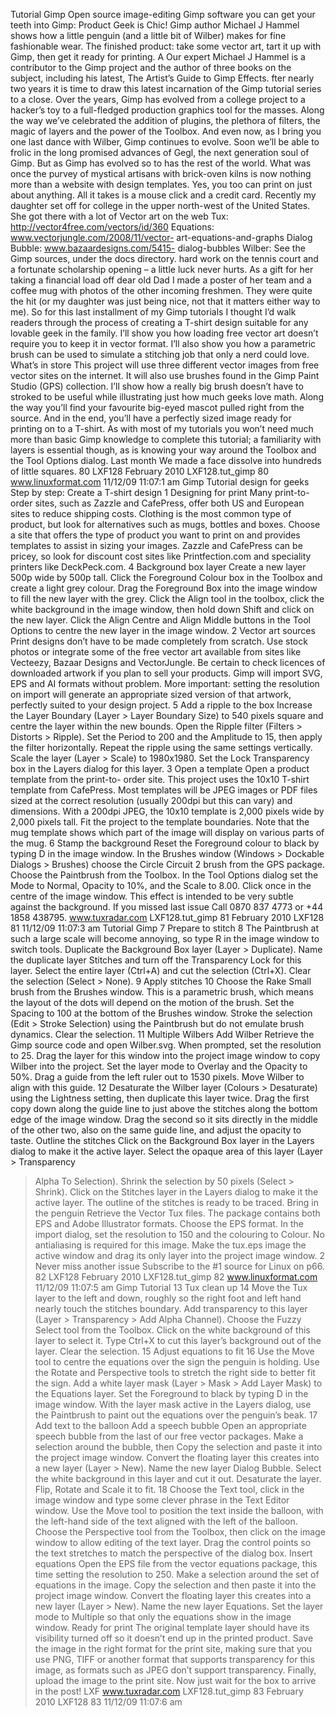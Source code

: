 Tutorial Gimp Open source image-editing
Gimp
software you can get your teeth into
Gimp: Product
Geek is Chic! Gimp author Michael J Hammel shows how a little penguin
(and a little bit of Wilber) makes for fine fashionable wear.
The finished product: take some vector art, tart it up with
Gimp, then get it ready for printing.
A
Our
expert
Michael J
Hammel
is a contributor to
the Gimp project
and the author of
three books on the
subject, including
his latest, The
Artist’s Guide to
Gimp Effects.
fter nearly two years it is time to draw this latest
incarnation of the Gimp tutorial series to a close. Over
the years, Gimp has evolved from a college project to
a hacker’s toy to a full-fledged production graphics tool for
the masses. Along the way we’ve celebrated the addition of
plugins, the plethora of filters, the magic of layers and the
power of the Toolbox. And even now, as I bring you one last
dance with Wilber, Gimp continues to evolve. Soon we’ll be
able to frolic in the long promised advances of Gegl, the next
generation soul of Gimp. But as Gimp has evolved so to has
the rest of the world. What was once the purvey of mystical
artisans with brick-oven kilns is now nothing more than a
website with design templates. Yes, you too can print on just
about anything. All it takes is a mouse click and a credit card.
Recently my daughter set off for college in the upper
north-west of the United States. She got there with a lot of
Vector art on the web
Tux: http://vector4free.com/vectors/id/360
Equations: www.vectorjungle.com/2008/11/vector-
art-equations-and-graphs
Dialog Bubble: www.bazaardesigns.com/5415-
dialog-bubbles
Wilber: See the Gimp sources, under the docs directory.
hard work on the tennis court and a fortunate scholarship
opening – a little luck never hurts. As a gift for her taking a
financial load off dear old Dad I made a poster of her team
and a coffee mug with photos of the other incoming
freshmen. They were quite the hit (or my daughter was just
being nice, not that it matters either way to me).
So for this last installment of my Gimp tutorials I thought
I’d walk readers through the process of creating a T-shirt
design suitable for any lovable geek in the family. I’ll show you
how loading free vector art doesn’t require you to keep it in
vector format. I’ll also show you how a parametric brush can
be used to simulate a stitching job that only a nerd could love.
What’s in store
This project will use three different vector images from free
vector sites on the internet. It will also use brushes found in
the Gimp Paint Studio (GPS) collection. I’ll show how a really
big brush doesn’t have to stroked to be useful while
illustrating just how much geeks love math. Along the way
you’ll find your favourite big-eyed mascot pulled right from
the source. And in the end, you’ll have a perfectly sized image
ready for printing on to a T-shirt.
As with most of my tutorials you won’t need much more
than basic Gimp knowledge to complete this tutorial; a
familiarity with layers is essential though, as is knowing your
way around the Toolbox and the Tool Options dialog.
Last month We made a face dissolve into hundreds of little squares.
80 LXF128 February 2010
LXF128.tut_gimp 80
www.linuxformat.com
11/12/09 11:07:1 am
Gimp Tutorial
design for geeks
Step by step: Create a T-shirt design
1
Designing for print
Many print-to-order sites, such as Zazzle and
CafePress, offer both US and European sites to
reduce shipping costs. Clothing is the most
common type of product, but look for
alternatives such as mugs, bottles and boxes.
Choose a site that offers the type of product
you want to print on and provides templates to
assist in sizing your images. Zazzle and
CafePress can be pricey, so look for discount
cost sites like Printfection.com and speciality
printers like DeckPeck.com.
4
Background box layer
Create a new layer 500p wide by 500p tall.
Click the Foreground Colour box in the Toolbox
and create a light grey colour. Drag the
Foreground Box into the image window to fill
the new layer with the grey. Click the Align tool
in the toolbox, click the white background in
the image window, then hold down Shift and
click on the new layer. Click the Align Centre
and Align Middle buttons in the Tool Options to
centre the new layer in the image window.
2
Vector art sources
Print designs don’t have to be made
completely from scratch. Use stock photos or
integrate some of the free vector art available
from sites like Vecteezy, Bazaar Designs and
VectorJungle. Be certain to check licences of
downloaded artwork if you plan to sell your
products. Gimp will import SVG, EPS and AI
formats without problem. More important:
setting the resolution on import will generate
an appropriate sized version of that artwork,
perfectly suited to your design project.
5
Add a ripple to the box
Increase the Layer Boundary (Layer > Layer
Boundary Size) to 540 pixels square and
centre the layer within the new bounds. Open
the Ripple filter (Filters > Distorts > Ripple). Set
the Period to 200 and the Amplitude to 15,
then apply the filter horizontally. Repeat the
ripple using the same settings vertically. Scale
the layer (Layer > Scale) to 1980x1980. Set the
Lock Transparency box in the Layers dialog for
this layer.
3
Open a template
Open a product template from the print-to-
order site. This project uses the 10x10 T-shirt
template from CafePress. Most templates will
be JPEG images or PDF files sized at the
correct resolution (usually 200dpi but this can
vary) and dimensions. With a 200dpi JPEG, the
10x10 template is 2,000 pixels wide by 2,000
pixels tall. Fit the project to the template
boundaries. Note that the mug template shows
which part of the image will display on various
parts of the mug.
6
Stamp the background
Reset the Foreground colour to black by typing
D in the image window. In the Brushes window
(Windows > Dockable Dialogs > Brushes)
choose the Circle Circuit 2 brush from the GPS
package. Choose the Paintbrush from the
Toolbox. In the Tool Options dialog set the
Mode to Normal, Opacity to 10%, and the
Scale to 8.00. Click once in the centre of the
image window. This effect is intended to be
very subtle against the background.
If you missed last issue Call 0870 837 4773 or +44 1858 438795.
www.tuxradar.com
LXF128.tut_gimp 81
February 2010 LXF128 81
11/12/09 11:07:3 am
Tutorial Gimp
7
Prepare to stitch
8
The Paintbrush at such a large scale will become annoying, so type R
in the image window to switch tools. Duplicate the Background Box
layer (Layer > Duplicate). Name the duplicate layer Stitches and turn
off the Transparency Lock for this layer. Select the entire layer (Ctrl+A)
and cut the selection (Ctrl+X). Clear the selection (Select > None).
9
Apply stitches
10
Choose the Rake Small brush from the Brushes window. This is a
parametric brush, which means the layout of the dots will depend on
the motion of the brush. Set the Spacing to 100 at the bottom of the
Brushes window. Stroke the selection (Edit > Stroke Selection) using
the Paintbrush but do not emulate brush dynamics. Clear the selection.
11
Multiple Wilbers
Add Wilber
Retrieve the Gimp source code and open Wilber.svg. When prompted,
set the resolution to 25. Drag the layer for this window into the project
image window to copy Wilber into the project. Set the layer mode to
Overlay and the Opacity to 50%. Drag a guide from the left ruler out to
1530 pixels. Move Wilber to align with this guide.
12
Desaturate the Wilber layer (Colours > Desaturate) using the Lightness
setting, then duplicate this layer twice. Drag the first copy down along
the guide line to just above the stitches along the bottom edge of the
image window. Drag the second so it sits directly in the middle of the
other two, also on the same guide line, and adjust the opacity to taste.
Outline the stitches
Click on the Background Box layer in the Layers dialog to make it the
active layer. Select the opaque area of this layer (Layer > Transparency
> Alpha To Selection). Shrink the selection by 50 pixels (Select >
Shrink). Click on the Stitches layer in the Layers dialog to make it the
active layer. The outline of the stitches is ready to be traced.
Bring in the penguin
Retrieve the Vector Tux files. The package contains both EPS and
Adobe Illustrator formats. Choose the EPS format. In the import dialog,
set the resolution to 150 and the colouring to Colour. No antialiasing is
required for this image. Make the tux.eps image the active window and
drag its only layer into the project image window. 2
Never miss another issue Subscribe to the #1 source for Linux on p66.
82 LXF128 February 2010
LXF128.tut_gimp 82
www.linuxformat.com
11/12/09 11:07:5 am
Gimp Tutorial
13
Tux clean up
14
Move the Tux layer to the left and down, roughly so the right foot and
left hand nearly touch the stitches boundary. Add transparency to this
layer (Layer > Transparency > Add Alpha Channel). Choose the Fuzzy
Select tool from the Toolbox. Click on the white background of this
layer to select it. Type Ctrl+X to cut this layer’s background out of the
layer. Clear the selection.
15
Adjust equations to fit
16
Use the Move tool to centre the equations over the sign the penguin is
holding. Use the Rotate and Perspective tools to stretch the right side to
better fit the sign. Add a white layer mask (Layer > Mask > Add Layer
Mask) to the Equations layer. Set the Foreground to black by typing D in
the image window. With the layer mask active in the Layers dialog, use
the Paintbrush to paint out the equations over the penguin’s beak.
17
Add text to the balloon
Add a speech bubble
Open an appropriate speech bubble from the last of our free vector
packages. Make a selection around the bubble, then Copy the selection
and paste it into the project image window. Convert the floating layer
this creates into a new layer (Layer > New). Name the new layer Dialog
Bubble. Select the white background in this layer and cut it out.
Desaturate the layer. Flip, Rotate and Scale it to fit.
18
Choose the Text tool, click in the image window and type some clever
phrase in the Text Editor window. Use the Move tool to position the text
inside the balloon, with the left-hand side of the text aligned with the left
of the balloon. Choose the Perspective tool from the Toolbox, then click
on the image window to allow editing of the text layer. Drag the control
points so the text stretches to match the perspective of the dialog box.
Insert equations
Open the EPS file from the vector equations package, this time setting
the resolution to 250. Make a selection around the set of equations in
the image. Copy the selection and then paste it into the project image
window. Convert the floating layer this creates into a new layer (Layer >
New). Name the new layer Equations. Set the layer mode to Multiple so
that only the equations show in the image window.
Ready for print
The original template layer should have its visibility turned off so it
doesn’t end up in the printed product. Save the image in the right
format for the print site, making sure that you use PNG, TIFF or
another format that supports transparency for this image, as formats
such as JPEG don’t support transparency. Finally, upload the image to
the print site. Now just wait for the box to arrive in the post! LXF
www.tuxradar.com
LXF128.tut_gimp 83
February 2010 LXF128 83
11/12/09 11:07:6 am

